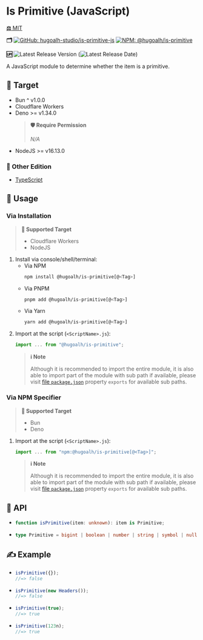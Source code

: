 # Is Primitive (JavaScript)

[**⚖️** MIT](./LICENSE.md)

**🗂️**
[![GitHub: hugoalh-studio/is-primitive-js](https://img.shields.io/badge/hugoalh--studio/is--primitive--js-181717?logo=github&logoColor=ffffff&style=flat "GitHub: hugoalh-studio/is-primitive-js")](https://github.com/hugoalh-studio/is-primitive-js)
[![NPM: @hugoalh/is-primitive](https://img.shields.io/badge/@hugoalh/is--primitive-CB3837?logo=npm&logoColor=ffffff&style=flat "NPM: @hugoalh/is-primitive")](https://www.npmjs.com/package/@hugoalh/is-primitive)

**🆙** ![Latest Release Version](https://img.shields.io/github/release/hugoalh-studio/is-primitive-js?sort=semver&color=2187C0&label=&style=flat "Latest Release Version") (![Latest Release Date](https://img.shields.io/github/release-date/hugoalh-studio/is-primitive-js?color=2187C0&label=&style=flat "Latest Release Date"))

A JavaScript module to determine whether the item is a primitive.

## 🎯 Target

- Bun ^ v1.0.0
- Cloudflare Workers
- Deno >= v1.34.0
  > **🛡️ Require Permission**
  >
  > *N/A*
- NodeJS >= v16.13.0

### 🔗 Other Edition

- [TypeScript](https://github.com/hugoalh-studio/is-primitive-ts)

## 🔰 Usage

### Via Installation

> **🎯 Supported Target**
>
> - Cloudflare Workers
> - NodeJS

1. Install via console/shell/terminal:
    - Via NPM
      ```sh
      npm install @hugoalh/is-primitive[@<Tag>]
      ```
    - Via PNPM
      ```sh
      pnpm add @hugoalh/is-primitive[@<Tag>]
      ```
    - Via Yarn
      ```sh
      yarn add @hugoalh/is-primitive[@<Tag>]
      ```
2. Import at the script (`<ScriptName>.js`):
    ```js
    import ... from "@hugoalh/is-primitive";
    ```
    > **ℹ️ Note**
    >
    > Although it is recommended to import the entire module, it is also able to import part of the module with sub path if available, please visit [file `package.json`](./package.json) property `exports` for available sub paths.

### Via NPM Specifier

> **🎯 Supported Target**
>
> - Bun
> - Deno

1. Import at the script (`<ScriptName>.js`):
    ```js
    import ... from "npm:@hugoalh/is-primitive[@<Tag>]";
    ```
    > **ℹ️ Note**
    >
    > Although it is recommended to import the entire module, it is also able to import part of the module with sub path if available, please visit [file `package.json`](./package.json) property `exports` for available sub paths.

## 🧩 API

- ```ts
  function isPrimitive(item: unknown): item is Primitive;
  ```
- ```ts
  type Primitive = bigint | boolean | number | string | symbol | null | undefined;
  ```

## ✍️ Example

- ```js
  isPrimitive({});
  //=> false
  ```
- ```js
  isPrimitive(new Headers());
  //=> false
  ```
- ```js
  isPrimitive(true);
  //=> true
  ```
- ```js
  isPrimitive(123n);
  //=> true
  ```
